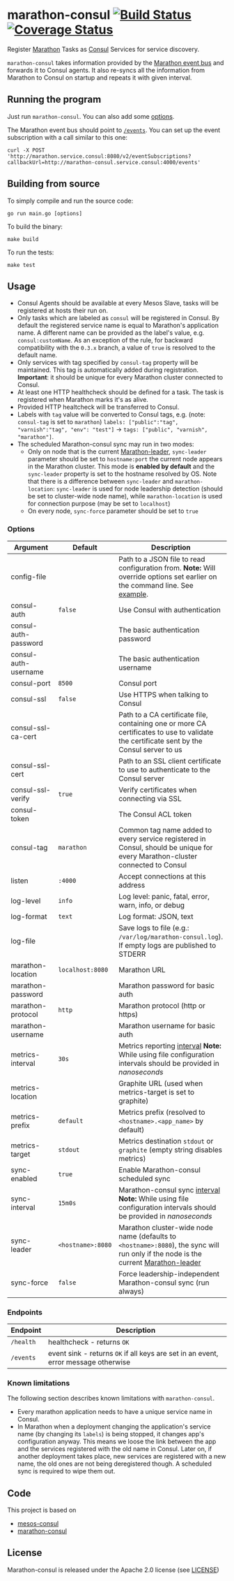 # marathon-consul [![Build Status](https://travis-ci.org/allegro/marathon-consul.svg?branch=master)](https://travis-ci.org/allegro/marathon-consul)[![Coverage Status](https://coveralls.io/repos/allegro/marathon-consul/badge.svg?branch=master&service=github)](https://coveralls.io/github/allegro/marathon-consul)


Register [Marathon](https://mesosphere.github.io/marathon/) Tasks as [Consul](https://www.consul.io/) Services for service discovery.

`marathon-consul` takes information provided by the [Marathon event bus](https://mesosphere.github.io/marathon/docs/event-bus.html) and
forwards it to Consul agents. It also re-syncs all the information from Marathon 
to Consul on startup and repeats it with given interval.

## Running the program

Just run `marathon-consul`.
You can also add some [options](#options).

The Marathon event bus should point to [`/events`](#endpoints). You can
set up the event subscription with a call similar to this one:

```
curl -X POST 'http://marathon.service.consul:8080/v2/eventSubscriptions?callbackUrl=http://marathon-consul.service.consul:4000/events'
```

## Building from source

To simply compile and run the source code:

```
go run main.go [options]
```

To build the binary:

```
make build
```

To run the tests:

```
make test
```


## Usage

- Consul Agents should be available at every Mesos Slave, tasks will be registered at hosts their run on.
- Only tasks which are labeled as `consul` will be registered in Consul. By default the registered service name is equal to Marathon's application name. 
  A different name can be provided as the label's value, e.g. `consul:customName`. As an exception of the rule, for backward compatibility with the `0.3.x` branch, a value of `true` is resolved to the default name.
- Only services with tag specified by `consul-tag` property will be maintained. This tag is automatically added during registration. **Important**: it should be unique for every Marathon cluster connected to Consul.
- At least one HTTP healthcheck should be defined for a task. The task is registered when Marathon marks it's as alive.
- Provided HTTP healtcheck will be transferred to Consul.
- Labels with `tag` value will be converted to Consul tags, e.g. (note: `consul-tag` is set to `marathon`) `labels: ["public":"tag", "varnish":"tag", "env": "test"]` → `tags: ["public", "varnish", "marathon"]`.
- The scheduled Marathon-consul sync may run in two modes:
    - Only on node that is the current [Marathon-leader](https://mesosphere.github.io/marathon/docs/rest-api.html#get-v2-leader), `sync-leader` parameter should be set to `hostname:port` the current node appears in the Marathon cluster. 
      This mode is **enabled by default** and the `sync-leader` property is set to the hostname resolved by OS.
      Note that there is a difference between `sync-leader` and `marathon-location`: `sync-leader` is used for node leadership detection (should be set to cluster-wide node name), while `marathon-location` is used for connection purpose (may be set to `localhost`)
    - On every node, `sync-force` parameter should be set to `true`

### Options

Argument               | Default               | Description
-----------------------|-----------------------|------------------------------------------------------
config-file            |                       | Path to a JSON file to read configuration from. **Note:** Will override options set earlier on the command line. See [example](debian/config.json).
consul-auth            | `false`               | Use Consul with authentication
consul-auth-password   |                       | The basic authentication password
consul-auth-username   |                       | The basic authentication username
consul-port            | `8500`                | Consul port
consul-ssl             | `false`               | Use HTTPS when talking to Consul
consul-ssl-ca-cert     |                       | Path to a CA certificate file, containing one or more CA certificates to use to validate the certificate sent by the Consul server to us
consul-ssl-cert        |                       | Path to an SSL client certificate to use to authenticate to the Consul server
consul-ssl-verify      | `true`                | Verify certificates when connecting via SSL
consul-token           |                       | The Consul ACL token
consul-tag             | `marathon`            | Common tag name added to every service registered in Consul, should be unique for every Marathon-cluster connected to Consul
listen                 | `:4000`               | Accept connections at this address
log-level              | `info`                | Log level: panic, fatal, error, warn, info, or debug
log-format             | `text`                | Log format: JSON, text
log-file               |                       | Save logs to file (e.g.: `/var/log/marathon-consul.log`). If empty logs are published to STDERR
marathon-location      | `localhost:8080`      | Marathon URL
marathon-password      |                       | Marathon password for basic auth
marathon-protocol      | `http`                | Marathon protocol (http or https)
marathon-username      |                       | Marathon username for basic auth
metrics-interval       | `30s`                 | Metrics reporting [interval](https://golang.org/pkg/time/#Duration) **Note:** While using file configuration intervals should be provided in *nanoseconds*
metrics-location       |                       | Graphite URL (used when metrics-target is set to graphite)
metrics-prefix         | `default`             | Metrics prefix (resolved to `<hostname>.<app_name>` by default)
metrics-target         | `stdout`              | Metrics destination `stdout` or `graphite` (empty string disables metrics)
sync-enabled           | `true`                | Enable Marathon-consul scheduled sync
sync-interval          | `15m0s`               | Marathon-consul sync [interval](https://golang.org/pkg/time/#Duration) **Note:** While using file configuration intervals should be provided in *nanoseconds*
sync-leader            | `<hostname>:8080`     | Marathon cluster-wide node name (defaults to `<hostname>:8080`), the sync will run only if the node is the current [Marathon-leader](https://mesosphere.github.io/marathon/docs/rest-api.html#get-v2-leader)
sync-force             | `false`               | Force leadership-independent Marathon-consul sync (run always)


### Endpoints

Endpoint  | Description
----------|------------------------------------------------------------------------------------
`/health` | healthcheck - returns `OK`
`/events` | event sink - returns `OK` if all keys are set in an event, error message otherwise

### Known limitations

The following section describes known limitations with `marathon-consul`.

* Every marathon application needs to have a unique service name in Consul.
* In Marathon when a deployment changing the application's service name (by changing its `labels`) is being stopped, it changes app's configuration anyway.
  This means we loose the link between the app and the services registered with the old name in Consul. 
  Later on, if another deployment takes place, new services are registered with a new name, the old ones are not being deregistered though.
  A scheduled sync is required to wipe them out.

## Code

This project is based on

* [mesos-consul](https://github.com/CiscoCloud/mesos-consul)
* [marathon-consul](https://github.com/CiscoCloud/marathon-consul)

## License

Marathon-consul is released under the Apache 2.0 license (see [LICENSE](LICENSE))
